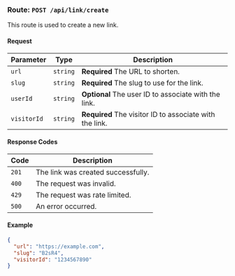 ### Route: `POST /api/link/create`

This route is used to create a new link.

#### Request

| Parameter | Type | Description |
| --------- | ---- | ----------- |
| `url` | `string` | **Required** The URL to shorten. |
| `slug` | `string` | **Required** The slug to use for the link. |
| `userId` | `string` | **Optional** The user ID to associate with the link. |
| `visitorId` | `string` | **Required** The visitor ID to associate with the link. |

#### Response Codes

| Code  | Description                        |
| ----- | ---------------------------------- |
| `201` | The link was created successfully. |
| `400` | The request was invalid.           |
| `429` | The request was rate limited.      |
| `500` | An error occurred.                 |

#### Example

```json
{
  "url": "https://example.com",
  "slug": "B2sR4",
  "visitorId": "1234567890"
}
```